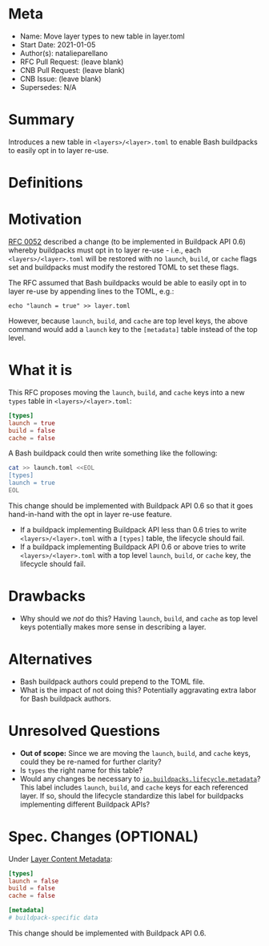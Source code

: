 # Meta
[meta]: #meta
- Name: Move layer types to new table in layer.toml
- Start Date: 2021-01-05
- Author(s): natalieparellano
- RFC Pull Request: (leave blank)
- CNB Pull Request: (leave blank)
- CNB Issue: (leave blank)
- Supersedes: N/A

# Summary
[summary]: #summary

Introduces a new table in `<layers>/<layer>.toml` to enable Bash buildpacks to easily opt in to layer re-use.

# Definitions
[definitions]: #definitions

# Motivation
[motivation]: #motivation

[RFC 0052](https://github.com/buildpacks/rfcs/blob/main/text/0052-opt-in-layer-caching.md) described a change (to be implemented in Buildpack API 0.6) whereby buildpacks must opt in to layer re-use - i.e., each `<layers>/<layer>.toml` will be restored with no `launch`, `build`, or `cache` flags set and buildpacks must modify the restored TOML to set these flags.

The RFC assumed that Bash buildpacks would be able to easily opt in to layer re-use by appending lines to the TOML, e.g.:

`echo "launch = true" >> layer.toml`

However, because `launch`, `build`, and `cache` are top level keys, the above command would add a `launch` key to the `[metadata]` table instead of the top level.

# What it is
[what-it-is]: #what-it-is

This RFC proposes moving the `launch`, `build`, and `cache` keys into a new `types` table in `<layers>/<layer>.toml`:

```toml
[types]
launch = true
build = false
cache = false
```

A Bash buildpack could then write something like the following:

```bash
cat >> launch.toml <<EOL
[types]
launch = true
EOL
```

This change should be implemented with Buildpack API 0.6 so that it goes hand-in-hand with the opt in layer re-use feature.

- If a buildpack implementing Buildpack API less than 0.6 tries to write `<layers>/<layer>.toml` with a `[types]` table, the lifecycle should fail.
- If a buildpack implementing Buildpack API 0.6 or above tries to write `<layers>/<layer>.toml` with a top level `launch`, `build`, or `cache` key, the lifecycle should fail.

# Drawbacks
[drawbacks]: #drawbacks

- Why should we *not* do this? Having `launch`, `build`, and `cache` as top level keys potentially makes more sense in describing a layer.

# Alternatives
[alternatives]: #alternatives

- Bash buildpack authors could prepend to the TOML file.
- What is the impact of not doing this? Potentially aggravating extra labor for Bash buildpack authors.

# Unresolved Questions
[unresolved-questions]: #unresolved-questions

- **Out of scope:** Since we are moving the `launch`, `build`, and `cache` keys, could they be re-named for further clarity?
- Is `types` the right name for this table?
- Would any changes be necessary to [`io.buildpacks.lifecycle.metadata`](https://github.com/buildpacks/spec/blob/main/platform.md#iobuildpackslifecyclemetadata-json)? This label includes `launch`, `build`, and `cache` keys for each referenced layer. If so, should the lifecycle standardize this label for buildpacks implementing different Buildpack APIs?

# Spec. Changes (OPTIONAL)
[spec-changes]: #spec-changes

Under [Layer Content Metadata](https://github.com/buildpacks/spec/blob/main/buildpack.md#layer-content-metadata-toml):

```toml
[types]
launch = false
build = false
cache = false

[metadata]
# buildpack-specific data
```

This change should be implemented with Buildpack API 0.6.
